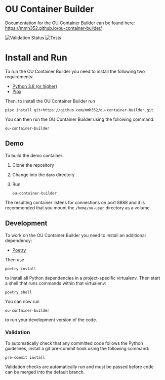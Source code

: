 # OU Container Builder

Documentation for the OU Container Builder can be found here: https://mmh352.github.io/ou-container-builder/

![Validation Status](https://github.com/mmh352/ou-container-builder/workflows/Validation/badge.svg) ![Tests](https://github.com/mmh352/ou-container-builder/workflows/Tests/badge.svg)

# Install and Run

To run the OU Container Builder you need to install the following two requirements:

* [Python 3.8 (or higher)](https://www.python.org/downloads/)
* [Pipx](https://pipxproject.github.io/pipx/)

Then, to install the OU Container Builder run

```
pipx install git+https://github.com/mmh352/ou-container-builder.git
```

You can then run the OU Container Builder using the following command:

```
ou-container-builder
```

## Demo

To build the demo container:

1. Clone the repository
2. Change into the ```demo``` directory
3. Run

   ```
   ou-container-builder
   ```

The resulting container listens for connections on port 8888 and it is recommended that you mount the
```/home/ou-user``` directory as a volume.

## Development

To work on the OU Container Builder you need to install an additional dependency:

* [Poetry](https://python-poetry.org/)

Then use

```
poetry install
```

to install all Python dependencies in a project-specific virtualenv. Then start a shell that runs commands
within that virtualenv:

```
poetry shell
```

You can now run

```
ou-container-builder
```

to run your development version of the code.

### Validation

To automatically check that any committed code follows the Python guidelines, install a git pre-commit hook using
the following command:

```
pre-commit install
```

Validation checks are automatically run and must be passed before code can be merged into the default branch.
